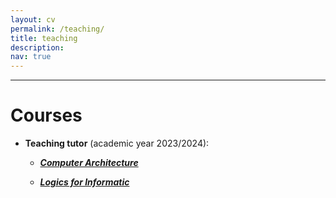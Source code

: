 ```yaml
---
layout: cv
permalink: /teaching/
title: teaching
description: 
nav: true
---
```


<!-- A sentence about who and what you are. Then a sentence about what you've achieved. And then a sentence about what excites you about tech.-->

<!-- ## Projects 

| Name                         | Description       | Tech/tools        |
| ---------------------------- | ----------------- | ----------------- |
| **Final project**            | A webapp to do x. | React, Jest, etc. |
| **Something else worked on** | A webapp to do y. | Ruby              |
 -->
***

# Courses
- **Teaching tutor** (academic year 2023/2024):  
  -  [***Computer Architecture***](https://www.unibo.it/en/teaching/course-unit-catalogue/course-unit/2023/350960)
    
  -  [***Logics for Informatic***](https://www.unibo.it/en/teaching/course-unit-catalogue/course-unit/2023/455095)

